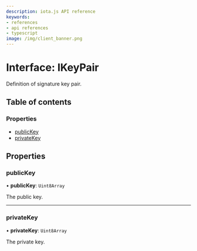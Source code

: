 ```yaml
---
description: iota.js API reference
keywords:
- references
- api references
- typescript
image: /img/client_banner.png
---
```

# Interface: IKeyPair

Definition of signature key pair.

## Table of contents

### Properties

- [publicKey](IKeyPair.md#publickey)
- [privateKey](IKeyPair.md#privatekey)

## Properties

### publicKey

• **publicKey**: `Uint8Array`

The public key.

___

### privateKey

• **privateKey**: `Uint8Array`

The private key.
